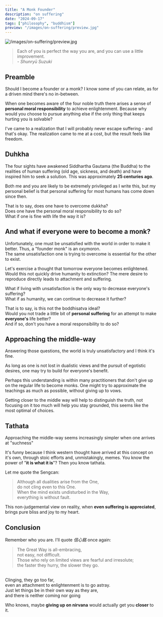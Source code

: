 ```yaml
---
title: "A Monk Founder"
description: "on suffering"
date: "2024-09-17"
tags: ["philosophy", "buddhism"]
preview: "/images/on-suffering/preview.jpg"
---
```


![/images/on-suffering/preview.jpg](/images/on-suffering/preview.jpg)


> Each of you is perfect the way you are, and you can use a little improvement. <br> _- Shunryū Suzuki_ 


## Preamble
Should I become a founder or a monk? I know some of you can relate, as for a driven mind there's no in-between.

When one becomes aware of the four noble truth there arises a sense of **personal moral responsibility** to achieve enlightenment. Because why would you choose to pursue anything else if the only thing that keeps hurting you is solvable?

I've came to a realization that I will probably never escape suffering - and that's okay.
The realization came to me at a cost, but the result feels like freedom.

## Duhkha
The four sights have awakened Siddhartha Gautama (the Buddha) to the realities of human suffering (old age, sickness, and death) and have inspired him to seek a solution. 
This was approximately **25 centuries ago**. 

Both me and you are likely to be extremely privileged as I write this, but my personal belief is that personal suffering for most humans has come down since then.

That is to say, does one have to overcome dukkha? <br>
Does one have the personal moral responsibility to do so? <br>
What if one is fine with life the way it is?

## And what if everyone were to become a monk?
Unfortunately, one must be unsatisfied with the world in order to make it better. 
Thus, a "founder monk" is an oxymoron. <br>
The same unsatisfaction one is trying to overcome is essential for the other to exist. 

Let's exercise a thought that tomorrow everyone becomes enlightened. Would this not quickly drive humanity to extinction?
The mere desire to reproduce directly leads to attachment and suffering.

What if living with unsatisfaction is the only way to decrease everyone's suffering? <br>
What if as humanity, we can continue to decrease it further?

That is to say, is this not the boddhisatva ideal? <br>
Would you not trade a little bit of **personal suffering** for an attempt to make **everyone's** life better? <br>
And if so, don't you have a moral responsibility to do so?

## Approaching the middle-way
Answering those questions, the world is truly unsatisfactory and I think it's fine. 

As long as one is not lost in dualistic views and the pursuit of egotistic desires, one may try to build for everyone's benefit.

Perhaps this understanding is within many practitioners that don't give up on the regular life to become monks. One might try to approximate the teachings as much as possible, without giving up to vows.

Getting closer to the middle way will help to distinguish the truth, not focusing on it too much will help you stay grounded, this seems like the most optimal of choices.

## Tathata
Approaching the middle-way seems increasingly simpler when one arrives at "suchness"

It's funny because I think western thought have arrived at this concept on it's own, through stoic efforts and, unmistakingly, memes.
You know the power of "**it is what it is**"? Then you know tathata. 

Let me quote the Sengcan:

> Although all dualities arise from the One, <br>
  do not cling even to this One. <br>
  When the mind exists undisturbed in the Way, <br>
  everything is without fault.


This non-judgemental view on reality, when **even suffering is appreciated**, brings pure bliss and joy to my heart.

## Conclusion

Remember who you are. I'll quote _信心銘_ once again:

> The Great Way is all-embracing, <br>
  not easy, not difficult. <br>
  Those who rely on limited views are fearful and irresolute; <br>
  the faster they hurry, the slower they go. <br>
  <br>
  Clinging, they go too far, <br>
  even an attachment to enlightenment is to go astray. <br>
  Just let things be in their own way as they are, <br>
  and there is neither coming nor going

Who knows, maybe **giving up on nirvana** would actually get you **closer** to it.
